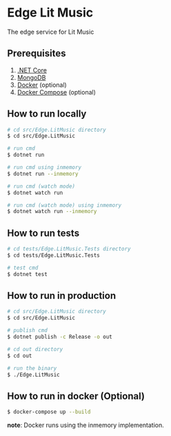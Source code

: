 # Edge Lit Music

The edge service for Lit Music

## Prerequisites

1. [.NET Core](https://dotnet.microsoft.com/en-us/download)
2. [MongoDB](https://www.mongodb.com/try/download/community)
3. [Docker](https://docs.docker.com/install/) (optional)
4. [Docker Compose](https://docs.docker.com/compose/install/) (optional)

## How to run locally

```bash
# cd src/Edge.LitMusic directory
$ cd src/Edge.LitMusic

# run cmd
$ dotnet run

# run cmd using inmemory
$ dotnet run --inmemory

# run cmd (watch mode)
$ dotnet watch run

# run cmd (watch mode) using inmemory
$ dotnet watch run --inmemory
```

## How to run tests

```bash
# cd tests/Edge.LitMusic.Tests directory
$ cd tests/Edge.LitMusic.Tests

# test cmd
$ dotnet test
```

## How to run in production

```bash
# cd src/Edge.LitMusic directory
$ cd src/Edge.LitMusic

# publish cmd
$ dotnet publish -c Release -o out

# cd out directory
$ cd out

# run the binary
$ ./Edge.LitMusic
```

## How to run in docker (Optional)

```bash
$ docker-compose up --build
```

**note**: Docker runs using the inmemory implementation.
